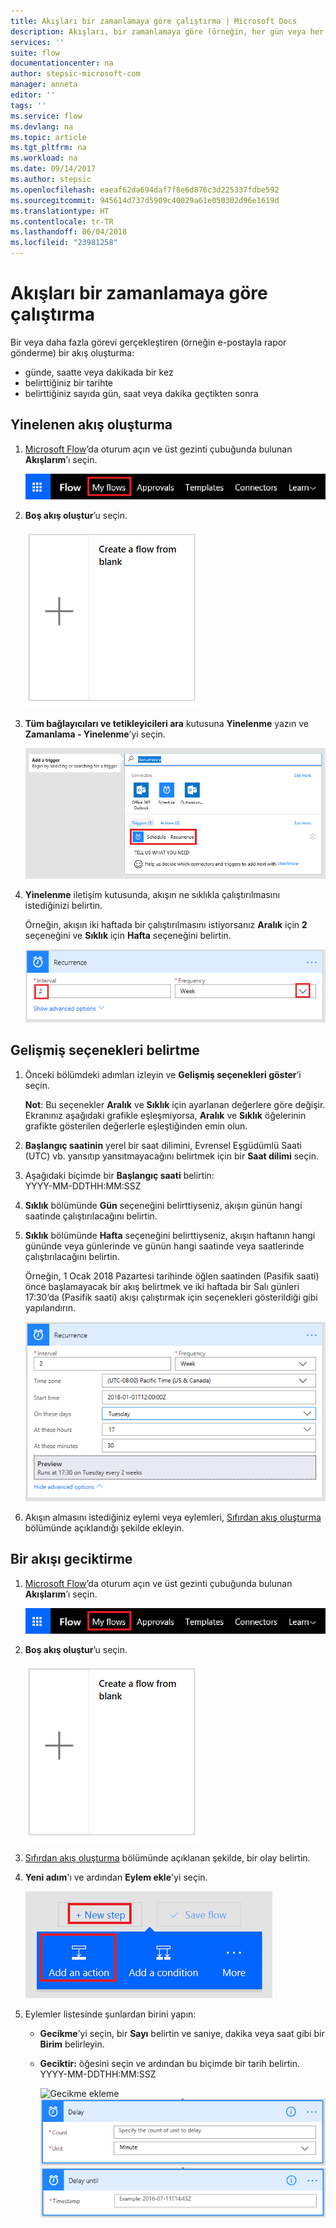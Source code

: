 ```yaml
---
title: Akışları bir zamanlamaya göre çalıştırma | Microsoft Docs
description: Akışları, bir zamanlamaya göre (örneğin, her gün veya her saat) çalıştırarak yinelenen görevleri otomatik hale getirin.
services: ''
suite: flow
documentationcenter: na
author: stepsic-microsoft-com
manager: anneta
editor: ''
tags: ''
ms.service: flow
ms.devlang: na
ms.topic: article
ms.tgt_pltfrm: na
ms.workload: na
ms.date: 09/14/2017
ms.author: stepsic
ms.openlocfilehash: eaeaf62da694daf7f8e6d876c3d225337fdbe592
ms.sourcegitcommit: 945614d737d5909c40029a61e050302d96e1619d
ms.translationtype: HT
ms.contentlocale: tr-TR
ms.lasthandoff: 06/04/2018
ms.locfileid: "23981258"
---
```

# <a name="run-flows-on-a-schedule"></a>Akışları bir zamanlamaya göre çalıştırma
Bir veya daha fazla görevi gerçekleştiren (örneğin e-postayla rapor gönderme) bir akış oluşturma:

* günde, saatte veya dakikada bir kez
* belirttiğiniz bir tarihte
* belirttiğiniz sayıda gün, saat veya dakika geçtikten sonra

## <a name="create-a-recurring-flow"></a>Yinelenen akış oluşturma
1. [Microsoft Flow](https://flow.microsoft.com)’da oturum açın ve üst gezinti çubuğunda bulunan **Akışlarım**’ı seçin.
   
    ![Akışlarım seçeneği](./media/run-scheduled-tasks/create-flow.png)
2. **Boş akış oluştur**’u seçin.
   
    ![Boş akış oluşturma](./media/run-scheduled-tasks/create-from-blank.png)
3. **Tüm bağlayıcıları ve tetikleyicileri ara** kutusuna **Yinelenme** yazın ve **Zamanlama - Yinelenme**’yi seçin.
   
    ![Yinelenme tetikleyicisini bulma](./media/run-scheduled-tasks/select-recurrence.png)
4. **Yinelenme** iletişim kutusunda, akışın ne sıklıkla çalıştırılmasını istediğinizi belirtin.
   
    Örneğin, akışın iki haftada bir çalıştırılmasını istiyorsanız **Aralık** için **2** seçeneğini ve **Sıklık** için **Hafta** seçeneğini belirtin.
   
    ![Yinelenmeyi belirtme](./media/run-scheduled-tasks/specify-recurrence.png)

## <a name="specify-advanced-options"></a>Gelişmiş seçenekleri belirtme
1. Önceki bölümdeki adımları izleyin ve **Gelişmiş seçenekleri göster**’i seçin.
   
    **Not**: Bu seçenekler **Aralık** ve **Sıklık** için ayarlanan değerlere göre değişir. Ekranınız aşağıdaki grafikle eşleşmiyorsa, **Aralık** ve **Sıklık** öğelerinin grafikte gösterilen değerlerle eşleştiğinden emin olun.
2. **Başlangıç saatinin** yerel bir saat dilimini, Evrensel Eşgüdümlü Saati (UTC) vb. yansıtıp yansıtmayacağını belirtmek için bir **Saat dilimi** seçin.
3. Aşağıdaki biçimde bir **Başlangıç saati** belirtin:
   <br>YYYY-MM-DDTHH:MM:SSZ
4. **Sıklık** bölümünde **Gün** seçeneğini belirttiyseniz, akışın günün hangi saatinde çalıştırılacağını belirtin.
5. **Sıklık** bölümünde **Hafta** seçeneğini belirttiyseniz, akışın haftanın hangi gününde veya günlerinde ve günün hangi saatinde veya saatlerinde çalıştırılacağını belirtin.
   
    Örneğin, 1 Ocak 2018 Pazartesi tarihinde öğlen saatinden (Pasifik saati) önce başlamayacak bir akış belirtmek ve iki haftada bir Salı günleri 17:30’da (Pasifik saati) akışı çalıştırmak için seçenekleri gösterildiği gibi yapılandırın.
   
    ![Gelişmiş seçenekleri belirtme](./media/run-scheduled-tasks/advanced-options.png)
6. Akışın almasını istediğiniz eylemi veya eylemleri, [Sıfırdan akış oluşturma](get-started-logic-flow.md) bölümünde açıklandığı şekilde ekleyin.

## <a name="delay-a-flow"></a>Bir akışı geciktirme
1. [Microsoft Flow](https://flow.microsoft.com)’da oturum açın ve üst gezinti çubuğunda bulunan **Akışlarım**’ı seçin.
   
    ![Boş akış oluşturma](./media/run-scheduled-tasks/create-flow.png)
2. **Boş akış oluştur**’u seçin.
   
    ![Boş akış oluşturma](./media/run-scheduled-tasks/create-from-blank.png)
3. [Sıfırdan akış oluşturma](get-started-logic-flow.md) bölümünde açıklanan şekilde, bir olay belirtin.
4. **Yeni adım**'ı ve ardından **Eylem ekle**'yi seçin.
   
    ![Akışa eylem ekleme seçeneği](./media/run-scheduled-tasks/add-action.png)
5. Eylemler listesinde şunlardan birini yapın:
   
   * **Gecikme**’yi seçin, bir **Sayı** belirtin ve saniye, dakika veya saat gibi bir **Birim** belirleyin.
   * **Geciktir:** öğesini seçin ve ardından bu biçimde bir tarih belirtin.<br>YYYY-MM-DDTHH:MM:SSZ
     
     ![Gecikme ekleme](./media/run-scheduled-tasks/add-delay.png)
     ![Gecikme süresini saat birimleriyle belirtme](./media/run-scheduled-tasks/delay.png)
     ![Gecikme belirtme](./media/run-scheduled-tasks/delay-until.png)

